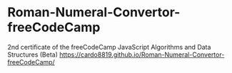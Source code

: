# Roman-Numeral-Convertor-freeCodeCamp
2nd certificate of the freeCodeCamp JavaScript Algorithms and Data Structures (Beta)
https://cardo8819.github.io/Roman-Numeral-Convertor-freeCodeCamp/
